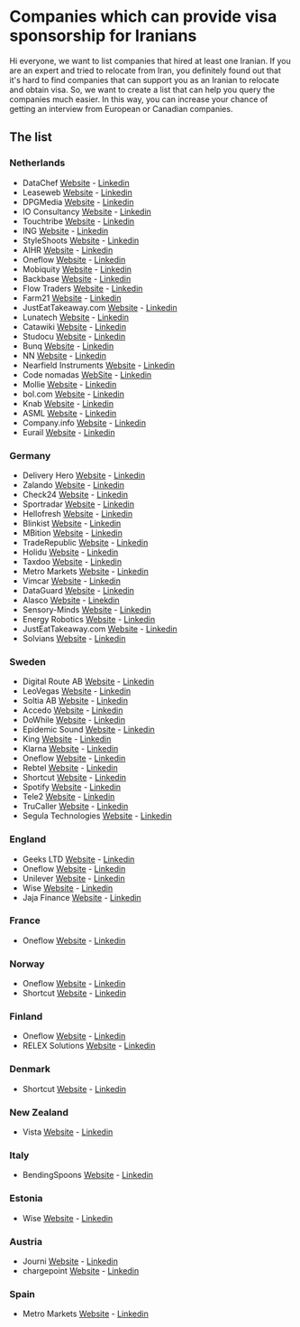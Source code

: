 # Companies which can provide visa sponsorship for Iranians

Hi everyone, we want to list companies that hired at least one Iranian. 
If you are an expert and tried to relocate from Iran, you definitely found out that it's hard to find companies that can support you as an Iranian to relocate and obtain visa.
So, we want to create a list that can help you query the companies much easier. In this way, you can increase your chance of getting an interview from European or Canadian companies.



## The list
### Netherlands
- DataChef [Website](https://datachef.co/) - [Linkedin](https://www.linkedin.com/company/datachefco/)
- Leaseweb [Website](https://www.leaseweb.com/career) - [Linkedin](https://www.linkedin.com/company/leaseweb/jobs/)
- DPGMedia [Website](https://www.dpgmediagroup.com/nl-NL/werken-bij-dpg) - [Linkedin](https://www.linkedin.com/company/dpg-media-nl/jobs/)
- IO Consultancy [Website](https://www.iodigital.com/nl/carriere) - [Linkedin](https://www.linkedin.com/company/iodigital-com/jobs/)
- Touchtribe [Website](https://www.touchtribe.nl/en/about-us/careers) - [Linkedin](https://www.linkedin.com/company/touchtribe/)
- ING [Website](https://www.ing.jobs/global/careers.htm) - [Linkedin](https://www.linkedin.com/company/ing/jobs/)
- StyleShoots [Website](https://styleshoots.com/) - [Linkedin](https://www.linkedin.com/company/styleshoots/jobs/)
- AIHR [Website](https://www.aihr.com/homepage/) - [Linkedin](https://www.linkedin.com/school/aihr/jobs/)
- Oneflow [Website](https://oneflow.com/) - [Linkedin](https://www.linkedin.com/company/oneflowcom/jobs/)
- Mobiquity [Website](https://www.mobiquity.com/) - [Linkedin](https://www.linkedin.com/company/mobiquity-inc-europe/)
- Backbase [Website](https://www.backbase.com/) - [Linkedin](https://www.linkedin.com/company/backbase/)
- Flow Traders [Website](https://www.flowtraders.com/) - [Linkedin](https://www.linkedin.com/company/flow-traders/jobs/)
- Farm21 [Website](https://www.farm21.com/) - [Linkedin](https://www.linkedin.com/company/farm21/)
- JustEatTakeaway.com [Website](https://careers.justeattakeaway.com/global/en/search-results?keywords=&p=ChIJVXealLU_xkcRja_At0z9AGY) - [Linkedin](https://www.linkedin.com/company/just-eat-takeaway-com/)
- Lunatech [Website](https://lunatech.com/) - [Linkedin](https://www.linkedin.com/company/lunatech-labs)
- Catawiki [Website](https://catawiki.careers) - [Linkedin](https://www.linkedin.com/company/catawiki/jobs/)
- Studocu [Website](https://jobs.studocu.com/) - [Linkedin](https://www.linkedin.com/company/studeersnel.nl/jobs/)
- Bunq [Website](https://www.bunq.com/) - [Linkedin](https://www.linkedin.com/company/bunq/jobs/)
- NN [Website](https://www.nn-group.com/) - [Linkedin](https://www.linkedin.com/company/nn/jobs/)
- Nearfield Instruments [Website](http://www.nearfieldinstruments.com/) - [Linkedin](https://www.linkedin.com/company/nearfield-instruments-bv/jobs/)
- Code nomadas [WebSite](https://www.codenomads.nl/career/) - [Linkedin](https://www.linkedin.com/company/code-nomads/)
- Mollie [Website](https://www.mollie.com/) - [Linkedin](https://www.linkedin.com/company/molliepayments/jobs/)
- bol.com [Website](https://careers.bol.com/en/) - [Linkedin](https://www.linkedin.com/company/bol-com/jobs/)
- Knab [Website](https://www.werkenbijknab.nl/en) - [Linkedin](https://www.linkedin.com/company/knab/jobs/)
- ASML [Website](https://www.asml.com/en/careers/find-your-job?page=1&facets=vacancycountry%253dNetherlands&sortBy=date) - [Linkedin](https://www.linkedin.com/company/asml/jobs/)
- Company.info [Website](https://companyinfo.nl/en/) - [Linkedin](https://www.linkedin.com/company/company-info/jobs/)
- Eurail [Website](https://www.eurail.com/en/careers) - [Linkedin](https://www.linkedin.com/company/eurail/)

### Germany
- Delivery Hero [Website](https://www.deliveryhero.com/) - [Linkedin](https://www.linkedin.com/company/delivery-hero-se/jobs/)
- Zalando [Website](https://en.zalando.de/) - [Linkedin](https://www.linkedin.com/company/zalando/jobs/)
- Check24 [Website](https://www.check24.de/) - [Linkedin](https://www.linkedin.com/company/check24-vergleichsportal-gmbh/jobs/)
- Sportradar [Website](https://sportradar.com/) - [Linkedin](https://www.linkedin.com/company/sportradar/jobs/)
- Hellofresh [Website](https://www.hellofresh.com/) - [Linkedin](https://www.linkedin.com/company/hellofresh/jobs)
- Blinkist [Website](https://www.blinkist.com/en) - [Linkedin](https://www.linkedin.com/company/blinkist/jobs/)
- MBition [Website](https://mbition.io) - [Linkedin](https://www.linkedin.com/company/mbitiongmbh/jobs/)
- TradeRepublic [Website](https://traderepublic.com) - [Linkedin](https://www.linkedin.com/company/trade-republic/jobs/)
- Holidu [Website](https://holidu.com) - [Linkedin](https://www.linkedin.com/company/holidu/jobs/)
- Taxdoo [Website](http://www.taxdoo.com/) - [Linkedin](https://www.linkedin.com/company/taxdoo/jobs/)
- Metro Markets [Website](https://www.metro-markets.de/) - [Linkedin](https://www.linkedin.com/company/metro-markets-gmbh/jobs)
- Vimcar [Website](https://vimcar.com/) - [Linkedin](https://www.linkedin.com/company/vimcar/jobs/)
- DataGuard [Website](https://www.dataguard.de/) - [Linkedin](https://www.linkedin.com/company/dataguard1/jobs/)
- Alasco [Website](https://www.alasco.de/) - [Linekdin](https://www.linkedin.com/company/alasco-software/jobs/)
- Sensory-Minds [Website](https://www.sensory-minds.com/) - [Linkedin](https://www.linkedin.com/company/sensory-minds/jobs/)
- Energy Robotics [Website](https://www.energy-robotics.com/) - [Linkedin](https://www.linkedin.com/company/energy-robotics/jobs/)
- JustEatTakeaway.com [Website](https://careers.justeattakeaway.com/global/en/search-results?keywords=&p=ChIJAVkDPzdOqEcRcDteW0YgIQQ&location=Berlin,%20Germany) - [Linkedin](https://www.linkedin.com/company/just-eat-takeaway-com/)
- Solvians [Website](https://www.solvians.com/) - [Linkedin](https://www.linkedin.com/company/solvians-it-solutions-gmbh/)

### Sweden
- Digital Route AB [Website](https://www.digitalroute.com/careers/) - [Linkedin](https://www.linkedin.com/company/digital-route/jobs/)
- LeoVegas [Website](https://leovegasgroup.com/careers/) - [Linkedin](https://www.linkedin.com/company/leovegasgroup/jobs/)
- Soltia AB [Website](https://www.soltia.se/) - [Linkedin](https://www.linkedin.com/company/soltiaab/jobs/)
- Accedo [Website](https://www.accedo.tv/) - [Linkedin](https://www.linkedin.com/company/accedo-tv/jobs/)
- DoWhile [Website](https://dowhile.se/) - [Linkedin](https://www.linkedin.com/company/dowhile-consulting-scandinavia-ab/jobs/)
- Epidemic Sound [Website](https://www.epidemicsound.com/) - [Linkedin](https://www.linkedin.com/company/epidemic-sound/jobs/)
- King [Website](https://www.king.com/) - [Linkedin](https://www.linkedin.com/company/king/jobs/)
- Klarna [Website](https://www.klarna.com/careers/) - [Linkedin](https://www.linkedin.com/company/klarna/jobs/)
- Oneflow [Website](https://oneflow.com/) - [Linkedin](https://www.linkedin.com/company/oneflowcom/jobs/)
- Rebtel [Website](https://www.rebtel.com/en/jobs/) - [Linkedin](https://www.linkedin.com/company/rebtel/jobs)
- Shortcut [Website](https://shortcut.io/sweden/) - [Linkedin](https://www.linkedin.com/company/shortcut-as/jobs/)
- Spotify [Website](https://open.spotify.com/) - [Linkedin](https://www.linkedin.com/company/spotify/jobs/)
- Tele2 [Website](https://www.tele2.se/) - [Linkedin](https://www.linkedin.com/company/tele2/jobs/)
- TruCaller [Website](https://www.truecaller.com/) - [Linkedin](https://www.linkedin.com/company/truecaller/jobs/)
- Segula Technologies [Website](https://sverige.segulatechnologies.com/en/) - [Linkedin](https://www.linkedin.com/company/segula-technologies/)

### England
- Geeks LTD [Website](https://www.geeks.ltd.uk/) - [Linkedin](https://www.linkedin.com/company/geeks-ltd/jobs/)
- Oneflow [Website](https://oneflow.com/) - [Linkedin](https://www.linkedin.com/company/oneflowcom/jobs/)
- Unilever [Website](https://careers.unilever.com/) - [Linkedin](https://www.linkedin.com/company/unilever/jobs/)
- Wise [Website](https://www.wise.com) - [Linkedin](https://www.linkedin.com/company/wiseaccount/jobs/)
- Jaja Finance [Website](https://jaja.co.uk/) - [Linkedin](https://www.linkedin.com/company/jaja-finance/)

### France
- Oneflow [Website](https://oneflow.com/) - [Linkedin](https://www.linkedin.com/company/oneflowcom/jobs/)

### Norway
- Oneflow [Website](https://oneflow.com/) - [Linkedin](https://www.linkedin.com/company/oneflowcom/jobs/)
- Shortcut [Website](https://shortcut.io/norway/) - [Linkedin](https://www.linkedin.com/company/shortcut-as/jobs/)

### Finland
- Oneflow [Website](https://oneflow.com/) - [Linkedin](https://www.linkedin.com/company/oneflowcom/jobs/)
- RELEX Solutions [Website](https://www.relexsolutions.com/) - [Linkedin](https://www.linkedin.com/company/relexsolutions/jobs/)

### Denmark
- Shortcut [Website](https://shortcut.io/denmark/) - [Linkedin](https://www.linkedin.com/company/shortcut-as/jobs/)

### New Zealand
- Vista [Website](https://cloud.vista.co/) - [Linkedin](https://www.linkedin.com/company/vista-entertainment-solutions/jobs/)

### Italy
- BendingSpoons [Website](https://bendingspoons.com) - [Linkedin](https://www.linkedin.com/company/bendingspoons/jobs/)

### Estonia
- Wise [Website](https://www.wise.com) - [Linkedin](https://www.linkedin.com/company/wiseaccount/jobs/)

### Austria
- Journi [Website](https://journiapp.com) - [Linkedin](https://www.linkedin.com/company/journiapp/jobs/)
- chargepoint [Website](https://www.chargepoint.com/about/opportunities) - [Linkedin](https://www.linkedin.com/company/chargepoint/jobs/)

### Spain
- Metro Markets [Website](https://www.metro-markets.de/) - [Linkedin](https://www.linkedin.com/company/metro-markets-gmbh/jobs)

